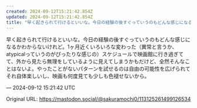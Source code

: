 ```yaml
---
created: 2024-09-12T15:21:42.854Z
updated: 2024-09-12T15:21:42.854Z
title: "早く起きられて行けるといいな。今日の経験の後すぐっていうのもどんな感じになるかわ[...]"
---
```


<p>早く起きられて行けるといいな。今日の経験の後すぐっていうのもどんな感じになるかわからないけれど。1ヶ月近くいろいろな変わった（異常と言うか、atypicalっていうのがぴったりな感じの）スケジュールで映画館に行き過ぎてて、外から見たら無理をしているように見えてしまうかもだけど、全然そんなことはないよ。やったことがないパターンを試せるのは自由の可能性を広げられてそれ自体楽しいし、映画も何度見ても少しも色褪せないから。</p>

&mdash; 2024-09-12 15:21:42 UTC

Original URL: https://mastodon.social/@sakuramochi0/113125261499126534
